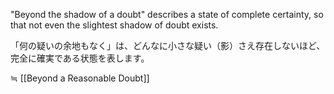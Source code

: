 
"Beyond the shadow of a doubt" describes a state of complete certainty, so that not even the slightest shadow of doubt exists.

「何の疑いの余地もなく」は、どんなに小さな疑い（影）さえ存在しないほど、完全に確実である状態を表します。﻿

≒ [[Beyond a Reasonable Doubt]]
